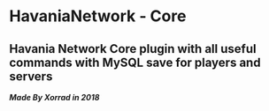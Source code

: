 # HavaniaNetwork - Core
## Havania Network Core plugin with all useful commands with MySQL save for players and servers
***Made By Xorrad in 2018***
